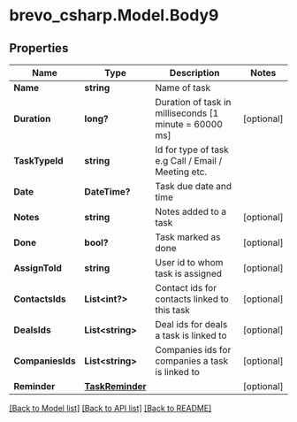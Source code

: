 # brevo_csharp.Model.Body9
## Properties

Name | Type | Description | Notes
------------ | ------------- | ------------- | -------------
**Name** | **string** | Name of task | 
**Duration** | **long?** | Duration of task in milliseconds [1 minute &#x3D; 60000 ms] | [optional] 
**TaskTypeId** | **string** | Id for type of task e.g Call / Email / Meeting etc. | 
**Date** | **DateTime?** | Task due date and time | 
**Notes** | **string** | Notes added to a task | [optional] 
**Done** | **bool?** | Task marked as done | [optional] 
**AssignToId** | **string** | User id to whom task is assigned | [optional] 
**ContactsIds** | **List&lt;int?&gt;** | Contact ids for contacts linked to this task | [optional] 
**DealsIds** | **List&lt;string&gt;** | Deal ids for deals a task is linked to | [optional] 
**CompaniesIds** | **List&lt;string&gt;** | Companies ids for companies a task is linked to | [optional] 
**Reminder** | [**TaskReminder**](TaskReminder.md) |  | [optional] 

[[Back to Model list]](../README.md#documentation-for-models) [[Back to API list]](../README.md#documentation-for-api-endpoints) [[Back to README]](../README.md)


